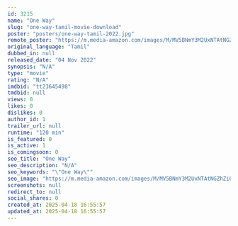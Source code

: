 ```yaml
---
id: 3215
name: "One Way"
slug: "one-way-tamil-movie-download"
poster: "posters/one-way-tamil-2022.jpg"
remote_poster: "https://m.media-amazon.com/images/M/MV5BNmY3M2UxNTAtNGZhZi00ODUyLWJmY2EtMDY5NWQ2OTNiNzY4XkEyXkFqcGdeQXVyMTExMzY3MzA1._V1_SX300.jpg"
original_language: "Tamil"
dubbed_in: null
released_date: "04 Nov 2022"
synopsis: "N/A"
type: "movie"
rating: "N/A"
imdbid: "tt23645498"
tmdbid: null
views: 0
likes: 0
dislikes: 0
author_id: 1
trailer_url: null
runtime: "120 min"
is_featured: 0
is_active: 1
is_comingsoon: 0
seo_title: "One Way"
seo_description: "N/A"
seo_keywords: "\"One Way\""
seo_image: "https://m.media-amazon.com/images/M/MV5BNmY3M2UxNTAtNGZhZi00ODUyLWJmY2EtMDY5NWQ2OTNiNzY4XkEyXkFqcGdeQXVyMTExMzY3MzA1._V1_SX300.jpg"
screenshots: null
redirect_to: null
social_shares: 0
created_at: 2025-04-18 16:55:57
updated_at: 2025-04-18 16:55:57
---
```


